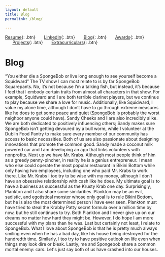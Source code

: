 ```yaml
---
layout: default
title: Blog
permalink: /blog/

---
```


[Resume](./assets/docs/resume.pdf){: .btn}
&nbsp;&nbsp;&nbsp;&nbsp;&nbsp;&nbsp;[LinkedIn](https://www.linkedin.com/in/karan-sodhi-481265160/){: .btn}
&nbsp;&nbsp;&nbsp;&nbsp;&nbsp;&nbsp;[Blog](./blog.md){: .btn}
&nbsp;&nbsp;&nbsp;&nbsp;&nbsp;&nbsp;[Awards](./awards.md){: .btn}
&nbsp;&nbsp;&nbsp;&nbsp;&nbsp;&nbsp;[Projects](./projects.md){: .btn}
&nbsp;&nbsp;&nbsp;&nbsp;&nbsp;&nbsp;[Extracurriculars](./extra-currics.md){: .btn}

# Blog
“You either die a SpongeBob or live long enough to see yourself become a Squidward” The TV show I can most relate to is by far SpongeBob Squarepants. No, it’s not because I’m a talking fish, but instead, it’s because I feel that I embody certain traits from almost all characters in that show. For example, Squidward and I are both terrible clarinet players, but we continue to play because we share a love for music. Additionally, like Squidward, I value my alone time, although I don’t have to go through extreme measures like he does to get some peace and quiet (SpongeBob is probably the worst neighbor anyone could have). Sandy Cheeks and I are also incredibly alike. We are both dedicated to positively influencing others; Sandy makes sure SpongeBob isn’t getting devoured by a bull worm, while I volunteer at the Dublin Food Pantry to make sure every member of our community has access to basic necessities. Both of us are also passionate about designing innovations that promote the common good. Sandy made a coconut milk powered car and I am developing an app that links volunteers with nonprofits. Next up we have Mr. Krabs. Although most people think of him as a greedy penny-pincher, in reality he is a genius entrepreneur. I mean who else could operate the most popular restaurant in Bikini Bottom while only having two employees, including one who paid Mr. Krabs to work there. Like Mr. Krabs I too try to be wise with my money, although I don’t have an obsessive relationship with cash like he does. My ultimate goal is to have a business as successful as the Krusty Krab one day. Surprisingly, Plankton and I also share some similarities. Plankton may be an evil, sadistic, and egotistical monster whose only goal is to rule Bikini Bottom, but he is also the most determined person I have ever seen. Plankton must have tried to steal the Krabby Patty secret formula over a million time by now, but he still continues to try. Both Plankton and I never give up on our dreams no matter how hard they might be. However, I do hope I am more successful with my plans than he was. Last but certainly not least, I relate to SpongeBob. What I love about SpongeBob is that he is pretty much always smiling even when he has a bad day, like his house being destroyed for the hundredth time. Similarly, I too try to have positive outlook on life even when things may look dire or bleak. Lastly, me and Spongebob share a common mortal enemy: cars. Let's just say both of us have crashed into our houses.
